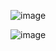 ![image](https://user-images.githubusercontent.com/72289126/161432393-3732a104-70c8-4835-9599-163c42f61d21.png)

![image](https://user-images.githubusercontent.com/72289126/161432404-f69fa204-243d-4aea-9332-b0e31f7d0823.png)
